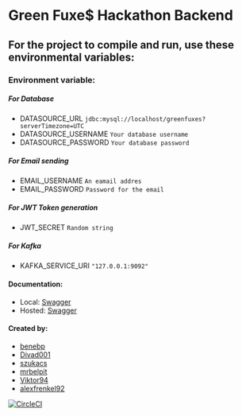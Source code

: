 # Green Fuxe$ Hackathon Backend


## For the project to compile and run, use these environmental variables:

### Environment variable:

##### For Database
- DATASOURCE_URL                            `jdbc:mysql://localhost/greenfuxes?serverTimezone=UTC`
- DATASOURCE_USERNAME                       `Your database username`
- DATASOURCE_PASSWORD                       `Your database password`

##### For Email sending
- EMAIL_USERNAME                            `An eamail addres`
- EMAIL_PASSWORD                            `Password for the email`

##### For JWT Token generation
- JWT_SECRET                                `Random string`

##### For Kafka
- KAFKA_SERVICE_URI                         `"127.0.0.1:9092"`

#### Documentation:
- Local: [Swagger](http://localhost:8080/swagger-ui/index.html)
- Hosted: [Swagger](https://hackathon-back.herokuapp.com/swagger-ui/index.html)


#### Created by:
- [benebp](https://github.com/benebp)
- [Divad001](https://github.com/Divad001)
- [szukacs](https://github.com/szukacs)
- [mrbelpit](https://github.com/mrbelpit)
- [Viktor94](https://github.com/Viktor94)
- [alexfrenkel92](https://github.com/alexfrenkel92)


[![CircleCI](https://circleci.com/gh/Viktor94/hackathon2020_backend.svg?style=svg&circle-token=7abd2359947f17a4cd4c4d8588380133811ab68a)]()